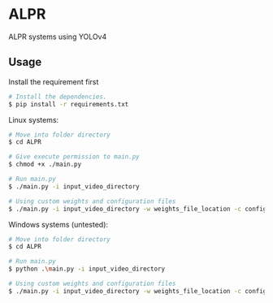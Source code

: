 # ALPR
ALPR systems using YOLOv4

## Usage

Install the requirement first 
```bash
# Install the dependencies.
$ pip install -r requirements.txt
```

Linux systems:
```bash
# Move into folder directory
$ cd ALPR

# Give execute permission to main.py
$ chmod +x ./main.py

# Run main.py
$ ./main.py -i input_video_directory

# Using custom weights and configuration files
$ ./main.py -i input_video_directory -w weights_file_location -c config_file_location
```

Windows systems (untested):
```bash
# Move into folder directory
$ cd ALPR

# Run main.py
$ python .\main.py -i input_video_directory

# Using custom weights and configuration files
$ ./main.py -i input_video_directory -w weights_file_location -c config_file_location
```
